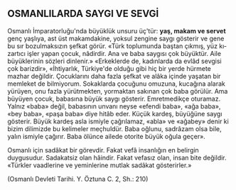 ## OSMANLILARDA SAYGI VE SEVGİ

Osmanlı İmparatorluğu'nda büyüklük un­suru üç'tür: **yaş, makam ve servet** genç yaşlıya, ast üst makamdakine, yoksul zengine saygı gösterir ve gene bu sır bozulmaksızın şefkat gö­rür. «Türk toplumunda baştan çıkmış, yüz kı­zartıcı işler yapan çocuk, nâdirdir. Ana ve baba saygısı çok büyüktür. Aile büyüklerinin söz­leri dinlenir.» «Erkeklerde de, kadınlarda da evlâd sevgisi çok barizdir», «İhtiyarlık, Türkiye'de olduğu gibi hiç bir yerde hürmete mazhar de­ğildir. Çocuklarını daha fazla şefkat ve alâka içinde yaşatan bir memleket de bilmiyorum. So­kaklarda çocuğunu omuzuna, kucağına alarak yürüyen, onu fazla yürütmekten, yormaktan sa­kınan çok baba görülür. Ama büyüyen çocuk, babasına büyük saygı gösterir. Emretmedikçe oturamaz. Yalnız «baba» değil, babasının unva­nı neyse «efendi baba», «ağa baba», «bey baba», «paşa baba» diye hitâb eder. Küçük kardeş, bü­yüğüne saygı gösterir. Büyük kardeş asla ismiyle çağrılamaz, «abla» ve «ağabey» denir ki bizim dilimizde bu kelimeler meçhuldür. Baba oğlunu, sadrâzam olsa bile, yalın ismiyle çağırır. Baba ölünce ailede otorite büyük oğula geçer».

Osmanlı için sadâkat bir görevdir. Fakat vefâ insanlığın en belirgin duygusudur. Sadakat­siz olan hâindir. Fakat vefasız olan, insan bite değildir. «Türkler vaadlerine ve yeminlerine mut­lak sadâkat gösterirler.»

(Osmanlı Devleti Tarihi. Y. Öztuna C. 2, Sh.: 210)
